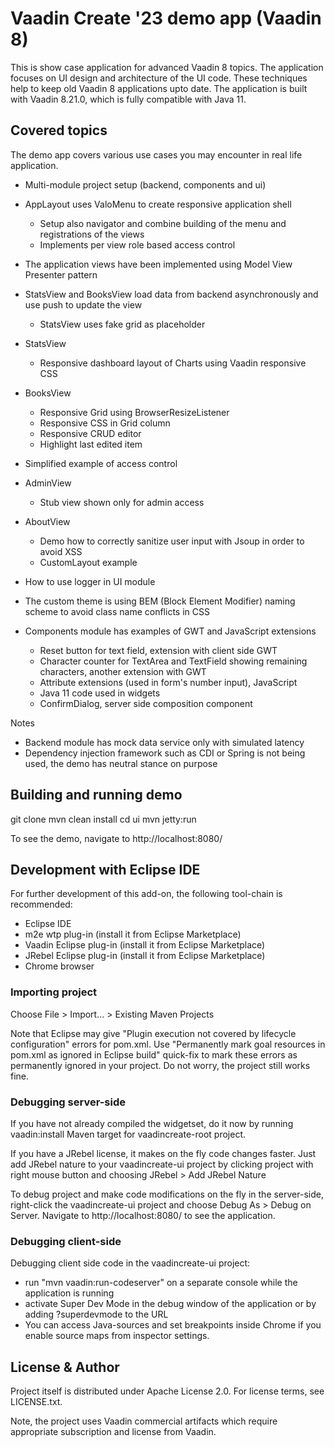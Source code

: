 # Vaadin Create '23 demo app (Vaadin 8)

This is show case application for advanced Vaadin 8 topics. The application focuses on UI design and architecture of the UI code. These techniques help to keep old Vaadin 8 applications upto date. The application is built with Vaadin 8.21.0, which is fully compatible with Java 11.

## Covered topics

The demo app covers various use cases you may encounter in real life application.

- Multi-module project setup (backend, components and ui)
- AppLayout uses ValoMenu to create responsive application shell
  - Setup also navigator and combine building of the menu and registrations of the views
  - Implements per view role based access control
- The application views have been implemented using Model View Presenter pattern
- StatsView and BooksView load data from backend asynchronously and use push to update the view
  - StatsView uses fake grid as placeholder
- StatsView
  - Responsive dashboard layout of Charts using Vaadin responsive CSS
- BooksView
  - Responsive Grid using BrowserResizeListener 
  - Responsive CSS in Grid column
  - Responsive CRUD editor
  - Highlight last edited item
- Simplified example of access control
- AdminView
  - Stub view shown only for admin access
- AboutView
  - Demo how to correctly sanitize user input with Jsoup in order to avoid XSS
  - CustomLayout example
- How to use logger in UI module
- The custom theme is using BEM (Block Element Modifier) naming scheme to avoid class name conflicts in CSS

- Components module has examples of GWT and JavaScript extensions
  - Reset button for text field, extension with client side GWT 
  - Character counter for TextArea and TextField showing remaining characters, another extension with GWT
  - Attribute extensions (used in form's number input), JavaScript
  - Java 11 code used in widgets
  - ConfirmDialog, server side composition component
  
Notes

- Backend module has mock data service only with simulated latency
- Dependency injection framework such as CDI or Spring is not being used, the demo has neutral stance on purpose

## Building and running demo

git clone <url of the repository>
mvn clean install
cd ui
mvn jetty:run

To see the demo, navigate to http://localhost:8080/

## Development with Eclipse IDE

For further development of this add-on, the following tool-chain is recommended:
- Eclipse IDE
- m2e wtp plug-in (install it from Eclipse Marketplace)
- Vaadin Eclipse plug-in (install it from Eclipse Marketplace)
- JRebel Eclipse plug-in (install it from Eclipse Marketplace)
- Chrome browser

### Importing project

Choose File > Import... > Existing Maven Projects

Note that Eclipse may give "Plugin execution not covered by lifecycle configuration" errors for pom.xml. Use "Permanently mark goal resources in pom.xml as ignored in Eclipse build" quick-fix to mark these errors as permanently ignored in your project. Do not worry, the project still works fine. 

### Debugging server-side

If you have not already compiled the widgetset, do it now by running vaadin:install Maven target for vaadincreate-root project.

If you have a JRebel license, it makes on the fly code changes faster. Just add JRebel nature to your vaadincreate-ui project by clicking project with right mouse button and choosing JRebel > Add JRebel Nature

To debug project and make code modifications on the fly in the server-side, right-click the vaadincreate-ui project and choose Debug As > Debug on Server. Navigate to http://localhost:8080/ to see the application.

### Debugging client-side

Debugging client side code in the vaadincreate-ui project:
  - run "mvn vaadin:run-codeserver" on a separate console while the application is running
  - activate Super Dev Mode in the debug window of the application or by adding ?superdevmode to the URL
  - You can access Java-sources and set breakpoints inside Chrome if you enable source maps from inspector settings.
 

## License & Author

Project itself is distributed under Apache License 2.0. For license terms, see LICENSE.txt.

Note, the project uses Vaadin commercial artifacts which require appropriate subscription and license from Vaadin.

